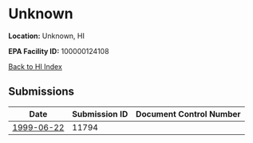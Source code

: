 # Unknown

**Location:** Unknown, HI

**EPA Facility ID:** 100000124108

[Back to HI Index](../../index.md)

## Submissions

| Date | Submission ID | Document Control Number |
|------|--------------|-------------------------|
| [1999-06-22](submissions/11794.md) | 11794 |  |
